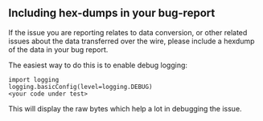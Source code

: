 ## Including hex-dumps in your bug-report

If the issue you are reporting relates to data conversion, or other related
issues about the data transferred over the wire, please include a hexdump of
the data in your bug report.

The easiest way to do this is to enable debug logging:

    import logging
    logging.basicConfig(level=logging.DEBUG)
    <your code under test>

This will display the raw bytes which help a lot in debugging the issue.
